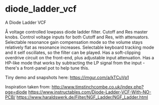 # diode_ladder_vcf

A Diode Ladder VCF

Å voltage controlled lowpass diode ladder filter.
Cutoff and Res master knobs. Control voltage inputs for both Cutoff and Res, with attenuators.
Selectable resonance gain compensation mode so the volume stays relatively flat as resonance increases.
Selectable keyboard tracking mode and it self oscillates, so the filter can be played.
Has a soft-clipping overdrive circuit on the front-end, plus adjustable input attenuation.
Has a HP-like mode that works by subtracting the LP signal from the input - there's a front-panel pot to help tune this.

Tiny demo and snapshots here:
https://imgur.com/a/kTCuVp1

Inspiration taken from:
http://www.timstinchcombe.co.uk/index.php?pge=diode
https://www.instructables.com/Diode-Ladder-VCF-With-NO-PCB/
https://www.haraldswerk.de/Filter/NGF_Ladder/NGF_Ladder.html
